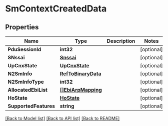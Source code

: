 # SmContextCreatedData

## Properties
Name | Type | Description | Notes
------------ | ------------- | ------------- | -------------
**PduSessionId** | **int32** |  | [optional] 
**SNssai** | [**Snssai**](Snssai.md) |  | [optional] 
**UpCnxState** | [**UpCnxState**](UpCnxState.md) |  | [optional] 
**N2SmInfo** | [**RefToBinaryData**](RefToBinaryData.md) |  | [optional] 
**N2SmInfoType** | **int32** |  | [optional] 
**AllocatedEbiList** | [**[]EbiArpMapping**](EbiArpMapping.md) |  | [optional] 
**HoState** | [**HoState**](HoState.md) |  | [optional] 
**SupportedFeatures** | **string** |  | [optional] 

[[Back to Model list]](../README.md#documentation-for-models) [[Back to API list]](../README.md#documentation-for-api-endpoints) [[Back to README]](../README.md)


